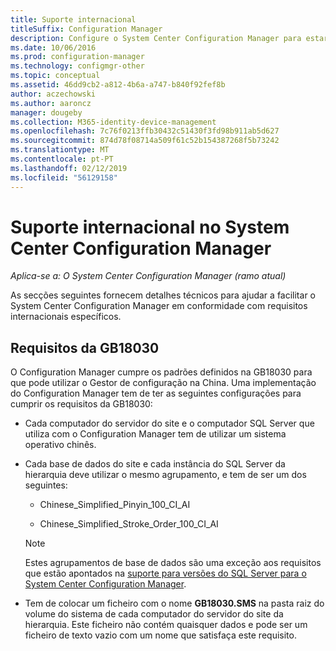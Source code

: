 ```yaml
---
title: Suporte internacional
titleSuffix: Configuration Manager
description: Configure o System Center Configuration Manager para estar em conformidade com requisitos internacionais específicos.
ms.date: 10/06/2016
ms.prod: configuration-manager
ms.technology: configmgr-other
ms.topic: conceptual
ms.assetid: 46dd9cb2-a812-4b6a-a747-b840f92fef8b
author: aczechowski
ms.author: aaroncz
manager: dougeby
ms.collection: M365-identity-device-management
ms.openlocfilehash: 7c76f0213ffb30432c51430f3fd98b911ab5d627
ms.sourcegitcommit: 874d78f08714a509f61c52b154387268f5b73242
ms.translationtype: MT
ms.contentlocale: pt-PT
ms.lasthandoff: 02/12/2019
ms.locfileid: "56129158"
---
```

# <a name="international-support-in-system-center-configuration-manager"></a>Suporte internacional no System Center Configuration Manager

*Aplica-se a: O System Center Configuration Manager (ramo atual)*

As secções seguintes fornecem detalhes técnicos para ajudar a facilitar o System Center Configuration Manager em conformidade com requisitos internacionais específicos.  

## <a name="gb18030-requirements"></a>Requisitos da GB18030  
 O Configuration Manager cumpre os padrões definidos na GB18030 para que pode utilizar o Gestor de configuração na China. Uma implementação do Configuration Manager tem de ter as seguintes configurações para cumprir os requisitos da GB18030:  

-   Cada computador do servidor do site e o computador SQL Server que utiliza com o Configuration Manager tem de utilizar um sistema operativo chinês.  

-   Cada base de dados do site e cada instância do SQL Server da hierarquia deve utilizar o mesmo agrupamento, e tem de ser um dos seguintes:  

    -   Chinese_Simplified_Pinyin_100_CI_AI  

    -   Chinese_Simplified_Stroke_Order_100_CI_AI  

    > [!NOTE]  
    >  Estes agrupamentos de base de dados são uma exceção aos requisitos que estão apontados na [suporte para versões do SQL Server para o System Center Configuration Manager](../../../core/plan-design/configs/support-for-sql-server-versions.md).  

-   Tem de colocar um ficheiro com o nome **GB18030.SMS** na pasta raiz do volume do sistema de cada computador do servidor do site da hierarquia. Este ficheiro não contém quaisquer dados e pode ser um ficheiro de texto vazio com um nome que satisfaça este requisito.  
